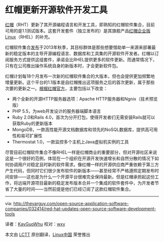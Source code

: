红帽更新开源软件开发工具
================================================================================
[红帽][1]（RHT）更新了其开源编程语言和开发工具，即熟知的红帽软件集合，目前可用的是1.1测试版本。这套开发套件（独立发布的）是其旗舰产品[红帽企业版Linux][2]（RHEL）的补充。

红帽软件集合[发布][3]于2013年秋季，其目标群体是那些想要借助单一来源来部署最新的稳定版本的主导开源编程语言、数据库和工具集的开源软件开发者。红帽以订阅服务方式提供这组套件，承诺会比RHEL提供更多的软件更新。而通常情况下，只有在公司推出操作系统自身的新版本时，才会更新软件包。

红帽计划每18个月发布一次新的红帽软件集合的大版本，但也会提供更加频繁地增量更新。这个平台的1.1版本是自红帽推出这项服务之后的首次更新，属于那些次要的更新之一。[根据红帽官方][4]，主要包括以下改变：

- 两个全新的开源HTTP服务器选项：Apache HTTP服务器和Ngnix（技术预览版）
- PHP 5.5，为web开发设计的服务器端脚本语言
- Ruby 2.0和Rails 4.0，首次为分开打包，使得开发者们无需安装Rails就可以获取Ruby的更新版本
- MongoDB，一款高性能开源文档数据库和领先的NoSQL数据库，提供高可用性和易可扩展性
- Thermostat 1.0，一款监控多个主机上Java虚拟机实例的工具

尽管目前红帽软件集合不像RHEL一样是红帽商业的重要部分，但对开源社区来说这是一个很好的范例，体现在一个组织在开源开发快速增长和自然分散的情况下如何协调用户对稳定且时新的软件需求。像红帽一样的开源供应商严重依赖于第三方产生代码，但同时它们很少发布软件的新版本——甚至经常不严格遵照定期发布时间安排——这也是为什么一个开源平台很难完全保持最新。但是红帽承担起这份工作，将远端开源项目最新的稳定发布版本合并一个集成的软件套件中，为开发者节省了大量的时间——当然前提是他们已经订阅了这款红帽软件集合。

--------------------------------------------------------------------------------

via: http://thevarguy.com/open-source-application-software-companies/032414/red-hat-updates-open-source-software-development-tools

译者：[KayGuoWhu](https://github.com/KayGuoWhu) 校对：[wxy](https://github.com/wxy)

本文由 [LCTT](https://github.com/LCTT/TranslateProject) 原创翻译，[Linux中国](http://linux.cn/) 荣誉推出

[1]:http://redhat.com/
[2]:http://www.redhat.com/products/enterprise-linux/
[3]:http://developerblog.redhat.com/2013/09/12/rhscl1-ga/
[4]:http://www.redhat.com/about/news/archive/2014/3/red-hat-software-collections-1-1-beta-now-available